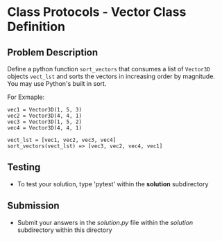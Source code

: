 # Class Protocols - Vector Class Definition

## Problem Description
Define a python function `sort_vectors` that consumes a list of  `Vector3D` objects `vect_lst` and sorts the vectors in increasing order by magnitude. You may use Python's built in sort.

For Exmaple:
```
vec1 = Vector3D(1, 5, 3)
vec2 = Vector3D(4, 4, 1)
vec3 = Vector3D(1, 5, 2)
vec4 = Vector3D(4, 4, 1)

vect_lst = [vec1, vec2, vec3, vec4]
sort_vectors(vect_lst) => [vec3, vec2, vec4, vec1]
```
## Testing
* To test your solution, type 'pytest' within the **solution** subdirectory

## Submission
* Submit your answers in the *solution.py* file within the *solution* subdirectory within this directory